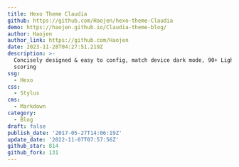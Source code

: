 ```yaml
---
title: Hexo Theme Claudia
github: https://github.com/Haojen/hexo-theme-Claudia
demo: https://haojen.github.io/Claudia-theme-blog/
author: Haojen
author_link: https://github.com/Haojen
date: 2023-11-28T04:27:51.219Z
description: >-
  Concisely designed & easy to config, match device dark mode, 90+ Lighthouse
  scoring
ssg:
  - Hexo
css:
  - Stylus
cms:
  - Markdown
category:
  - Blog
draft: false
publish_date: '2017-05-27T14:06:19Z'
update_date: '2022-11-07T07:57:56Z'
github_star: 814
github_fork: 131
---
```

